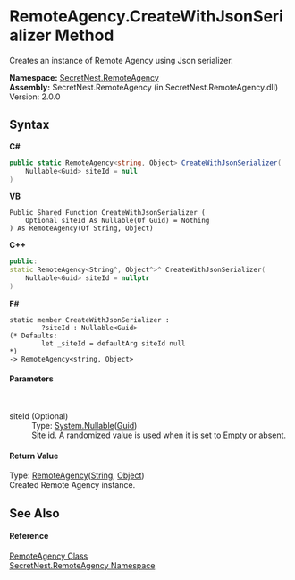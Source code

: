 # RemoteAgency.CreateWithJsonSerializer Method 
 

Creates an instance of Remote Agency using Json serializer.

**Namespace:**&nbsp;<a href="N_SecretNest_RemoteAgency">SecretNest.RemoteAgency</a><br />**Assembly:**&nbsp;SecretNest.RemoteAgency (in SecretNest.RemoteAgency.dll) Version: 2.0.0

## Syntax

**C#**<br />
``` C#
public static RemoteAgency<string, Object> CreateWithJsonSerializer(
	Nullable<Guid> siteId = null
)
```

**VB**<br />
``` VB
Public Shared Function CreateWithJsonSerializer ( 
	Optional siteId As Nullable(Of Guid) = Nothing
) As RemoteAgency(Of String, Object)
```

**C++**<br />
``` C++
public:
static RemoteAgency<String^, Object^>^ CreateWithJsonSerializer(
	Nullable<Guid> siteId = nullptr
)
```

**F#**<br />
``` F#
static member CreateWithJsonSerializer : 
        ?siteId : Nullable<Guid> 
(* Defaults:
        let _siteId = defaultArg siteId null
*)
-> RemoteAgency<string, Object> 

```


#### Parameters
&nbsp;<dl><dt>siteId (Optional)</dt><dd>Type: <a href="https://docs.microsoft.com/dotnet/api/system.nullable-1" target="_blank">System.Nullable</a>(<a href="https://docs.microsoft.com/dotnet/api/system.guid" target="_blank">Guid</a>)<br />Site id. A randomized value is used when it is set to <a href="https://docs.microsoft.com/dotnet/api/system.guid.empty" target="_blank">Empty</a> or absent.</dd></dl>

#### Return Value
Type: <a href="T_SecretNest_RemoteAgency_RemoteAgency_2">RemoteAgency</a>(<a href="https://docs.microsoft.com/dotnet/api/system.string" target="_blank">String</a>, <a href="https://docs.microsoft.com/dotnet/api/system.object" target="_blank">Object</a>)<br />Created Remote Agency instance.

## See Also


#### Reference
<a href="T_SecretNest_RemoteAgency_RemoteAgency">RemoteAgency Class</a><br /><a href="N_SecretNest_RemoteAgency">SecretNest.RemoteAgency Namespace</a><br />